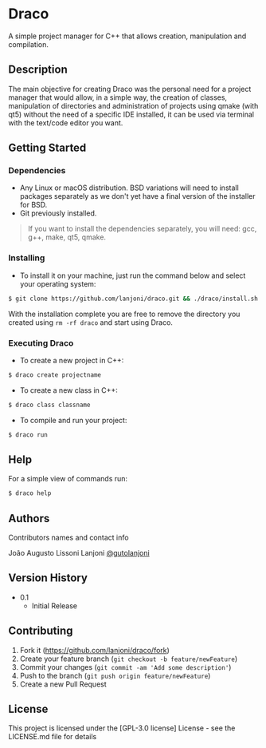 # Draco

A simple project manager for C++ that allows creation, manipulation and compilation.

## Description

The main objective for creating Draco was the personal need for a project manager that would allow, in a simple way, the creation of classes, manipulation of directories and administration of projects using qmake (with qt5) without the need of a specific IDE installed, it can be used via terminal with the text/code editor you want.

## Getting Started

### Dependencies

* Any Linux or macOS distribution. BSD variations will need to install packages separately as we don't yet have a final version of the installer for BSD.
* Git previously installed.

> If you want to install the dependencies separately, you will need: gcc, g++, make, qt5, qmake.

### Installing

* To install it on your machine, just run the command below and select your operating system:
```sh
$ git clone https://github.com/lanjoni/draco.git && ./draco/install.sh
```

With the installation complete you are free to remove the directory you created using ```rm -rf draco``` and start using Draco. 

### Executing Draco

* To create a new project in C++:

```sh
$ draco create projectname
```

* To create a new class in C++:

```sh
$ draco class classname
```

* To compile and run your project:

```sh
$ draco run
```

## Help

For a simple view of commands run:

```sh
$ draco help
```

## Authors

Contributors names and contact info

João Augusto Lissoni Lanjoni 
[@gutolanjoni](https://twitter.com/gutolanjoni)

## Version History

* 0.1
    * Initial Release

## Contributing

1. Fork it (<https://github.com/lanjoni/draco/fork>)
2. Create your feature branch (`git checkout -b feature/newFeature`)
3. Commit your changes (`git commit -am 'Add some description'`)
4. Push to the branch (`git push origin feature/newFeature`)
5. Create a new Pull Request

## License

This project is licensed under the [GPL-3.0 license] License - see the LICENSE.md file for details

